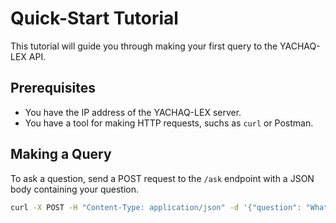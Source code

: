 # Quick-Start Tutorial

This tutorial will guide you through making your first query to the YACHAQ-LEX API.

## Prerequisites

- You have the IP address of the YACHAQ-LEX server.
- You have a tool for making HTTP requests, suchs as `curl` or Postman.

## Making a Query

To ask a question, send a POST request to the `/ask` endpoint with a JSON body containing your question.

```bash
curl -X POST -H "Content-Type: application/json" -d '{"question": "What are the requirements for importing goods into Ecuador?"}' http://<your_server_ip>:8000/ask
```
